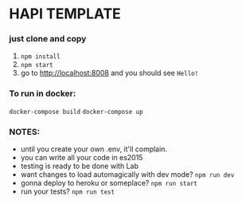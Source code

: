 # HAPI TEMPLATE

### just clone and copy

1. `npm install`
2. `npm start`
3. go to [http://localhost:8008](http://localhost:8008) and you should see `Hello!`

### To run in docker:
`docker-compose build`
`docker-compose up`

### NOTES: 
- until you create your own .env, it'll complain. 
- you can write all your code in es2015
- testing is ready to be done with Lab
- want changes to load automagically with dev mode? `npm run dev`
- gonna deploy to heroku or someplace? `npm run start`
- run your tests? `npm run test`
